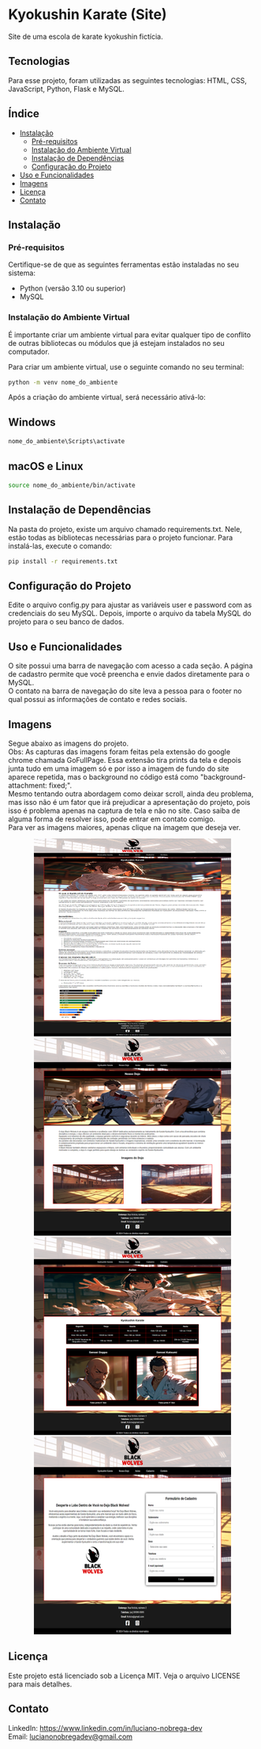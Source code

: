 # Kyokushin Karate (Site)

Site de uma escola de karate kyokushin fictícia.

## Tecnologias

Para esse projeto, foram utilizadas as seguintes tecnologias: HTML, CSS, JavaScript, Python, Flask e MySQL.

## Índice
- [Instalação](#instalação)
  - [Pré-requisitos](#pré-requisitos)
  - [Instalação do Ambiente Virtual](#instalação-do-ambiente-virtual)
  - [Instalação de Dependências](#instalação-de-dependências)
  - [Configuração do Projeto](#configuração-do-projeto)
- [Uso e Funcionalidades](#uso-e-funcionalidades)
- [Imagens](#imagens)
- [Licença](#licença)
- [Contato](#contato)

## Instalação

### Pré-requisitos
Certifique-se de que as seguintes ferramentas estão instaladas no seu sistema:
- Python (versão 3.10 ou superior)
- MySQL

### Instalação do Ambiente Virtual
É importante criar um ambiente virtual para evitar qualquer tipo de conflito de outras bibliotecas ou módulos que já estejam instalados no seu computador.

Para criar um ambiente virtual, use o seguinte comando no seu terminal:
```bash
python -m venv nome_do_ambiente
```
Após a criação do ambiente virtual, será necessário ativá-lo:

## Windows
```bash
nome_do_ambiente\Scripts\activate
```
## macOS e Linux
```bash
source nome_do_ambiente/bin/activate
```
## Instalação de Dependências
Na pasta do projeto, existe um arquivo chamado requirements.txt. Nele, estão todas as bibliotecas necessárias para o projeto funcionar. Para instalá-las, execute o comando:
```bash
pip install -r requirements.txt
```
## Configuração do Projeto
Edite o arquivo config.py para ajustar as variáveis user e password com as credenciais do seu MySQL. Depois, importe o arquivo da tabela MySQL do projeto para o seu banco de dados.

## Uso e Funcionalidades
O site possui uma barra de navegação com acesso a cada seção. A página de cadastro permite que você preencha e envie dados diretamente para o MySQL.<br>
O contato na barra de navegação do site leva a pessoa para o footer no qual possui as informações de contato e redes sociais.  

## Imagens
Segue abaixo as imagens do projeto.<br>
Obs: As capturas das imagens foram feitas pela extensão do google chrome chamada GoFullPage. Essa extensão tira prints da tela e depois junta tudo em uma imagem só e por isso a imagem de fundo do site aparece repetida, mas o background no código está como "background-attachment: fixed;".<br>
Mesmo tentando outra abordagem como deixar scroll, ainda deu problema, mas isso não é um fator que irá prejudicar a apresentação do projeto, pois isso é problema apenas na captura de tela e não no site. Caso saiba de alguma forma de resolver isso, pode entrar em contato comigo.<br>
Para ver as imagens maiores, apenas clique na imagem que deseja ver.
<div align="center"><img width="400" height="400" src="/imagens_readme/imagem1.png"> <img width="400" height="400" src="/imagens_readme/imagem2.png"> <img width="400" height="400" src="/imagens_readme/imagem3.png"> <img width="400" height="400" src="/imagens_readme/imagem4.png"></div>

## Licença
Este projeto está licenciado sob a Licença MIT. Veja o arquivo LICENSE para mais detalhes.

## Contato
LinkedIn: https://www.linkedin.com/in/luciano-nobrega-dev<br>
Email: lucianonobregadev@gmail.com
